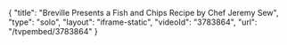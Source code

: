 {
    "title": "Breville Presents a Fish and Chips Recipe by Chef Jeremy Sew",
    "type": "solo",
    "layout": "iframe-static",
    "videoId": "3783864",
    "url": "\/tvpembed\/3783864"
}